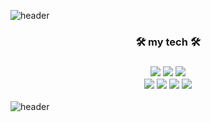 ![header](https://capsule-render.vercel.app/api?type=slice&color=auto&height=250&section=header&text=MINJU's%20GitHub&fontSize=70&animation=fadeIn)

<div align='center'>

  <h3>🛠 my tech 🛠<h3>
  <img src="https://img.shields.io/badge/C++%20-00599C?style=flat-square&logo=C%2B%2B&logoColor=white"/>
  <img src="https://img.shields.io/badge/C%20-A8B9CC?style=flat-square&logo=C&logoColor=white"/>
  <img src="https://img.shields.io/badge/Java%20-007396?style=flat-square&logo=Java&logoColor=white"/>
  <br>
  <img src="https://img.shields.io/badge/JavaScript%20-F7DF1E?style=flat-square&logo=JavaScript&logoColor=white"/>
  <img src="https://img.shields.io/badge/HTML5%20-E34F26?style=flat-square&logo=HTML5&logoColor=white"/>
  <img src="https://img.shields.io/badge/CSS3%20-1572B6?style=flat-square&logo=CSS3&logoColor=white"/>
  <img src="https://img.shields.io/badge/SpringBoot%20-6DB33F?style=flat-square&logo=Spring Boot&logoColor=white"/>
</div>

![header](https://capsule-render.vercel.app/api?type=slice&color=auto&height=250&section=footer&animation=scaleIn)
